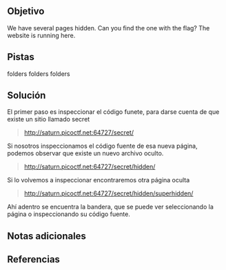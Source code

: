 ## Objetivo
We have several pages hidden. Can you find the one with the flag? The website is running here.

## Pistas
folders folders folders

## Solución
El primer paso es inspeccionar el código funete, para darse cuenta de que existe un sitio llamado secret
> http://saturn.picoctf.net:64727/secret/

Si nosotros inspeccionamos el código fuente de esa nueva página, podemos observar que existe un nuevo archivo oculto.
> http://saturn.picoctf.net:64727/secret/hidden/

Si lo volvemos a inspeccionar encontraremos otra página oculta
> http://saturn.picoctf.net:64727/secret/hidden/superhidden/

Ahí adentro se encuentra la bandera, que se puede ver seleccionando la página o inspeccionando su código fuente.

## Notas adicionales
## Referencias